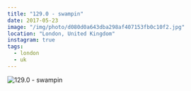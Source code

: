 ```yaml
---
title: "129.0 - swampin"
date: 2017-05-23
image: "/img/photo/d080d0a643dba298af407153fb0c10f2.jpg"
location: "London, United Kingdom"
instagram: true
tags:
  - london
  - uk
---
```


![129.0 - swampin](/img/photo/d080d0a643dba298af407153fb0c10f2.jpg)
